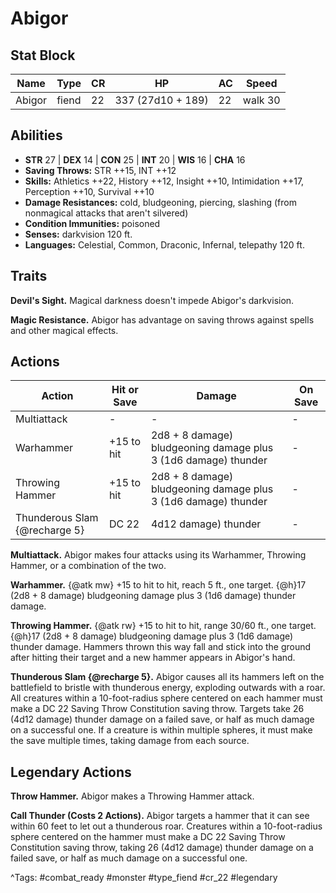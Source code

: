 # Abigor

## Stat Block

| Name | Type | CR | HP | AC | Speed |
|------|------|----|----|----|-------|
| Abigor | fiend | 22 | 337 (27d10 + 189) | 22 | walk 30 |

## Abilities

- **STR** 27 | **DEX** 14 | **CON** 25 | **INT** 20 | **WIS** 16 | **CHA** 16
- **Saving Throws:** STR ++15, INT ++12  
- **Skills:** Athletics ++22, History ++12, Insight ++10, Intimidation ++17, Perception ++10, Survival ++10  
- **Damage Resistances:** cold, bludgeoning, piercing, slashing (from nonmagical attacks that aren't silvered)  
- **Condition Immunities:** poisoned  
- **Senses:** darkvision 120 ft.  
- **Languages:** Celestial, Common, Draconic, Infernal, telepathy 120 ft.

## Traits

**Devil's Sight.** Magical darkness doesn't impede Abigor's darkvision.

**Magic Resistance.** Abigor has advantage on saving throws against spells and other magical effects.


## Actions

| Action | Hit or Save | Damage | On Save |
|--------|--------------|--------|----------|
| Multiattack | - | - | - |
| Warhammer | +15 to hit | 2d8 + 8 damage) bludgeoning damage plus 3 (1d6 damage) thunder | - |
| Throwing Hammer | +15 to hit | 2d8 + 8 damage) bludgeoning damage plus 3 (1d6 damage) thunder | - |
| Thunderous Slam {@recharge 5} | DC 22 | 4d12 damage) thunder | - |

**Multiattack.** Abigor makes four attacks using its Warhammer, Throwing Hammer, or a combination of the two.

**Warhammer.** {@atk mw} +15 to hit to hit, reach 5 ft., one target. {@h}17 (2d8 + 8 damage) bludgeoning damage plus 3 (1d6 damage) thunder damage.

**Throwing Hammer.** {@atk rw} +15 to hit to hit, range 30/60 ft., one target. {@h}17 (2d8 + 8 damage) bludgeoning damage plus 3 (1d6 damage) thunder damage. Hammers thrown this way fall and stick into the ground after hitting their target and a new hammer appears in Abigor's hand.

**Thunderous Slam {@recharge 5}.** Abigor causes all its hammers left on the battlefield to bristle with thunderous energy, exploding outwards with a roar. All creatures within a 10-foot-radius sphere centered on each hammer must make a DC 22 Saving Throw Constitution saving throw. Targets take 26 (4d12 damage) thunder damage on a failed save, or half as much damage on a successful one. If a creature is within multiple spheres, it must make the save multiple times, taking damage from each source.

## Legendary Actions

**Throw Hammer.** Abigor makes a Throwing Hammer attack.

**Call Thunder (Costs 2 Actions).** Abigor targets a hammer that it can see within 60 feet to let out a thunderous roar. Creatures within a 10-foot-radius sphere centered on the hammer must make a DC 22 Saving Throw Constitution saving throw, taking 26 (4d12 damage) thunder damage on a failed save, or half as much damage on a successful one.



^Tags: #combat_ready #monster #type_fiend #cr_22 #legendary